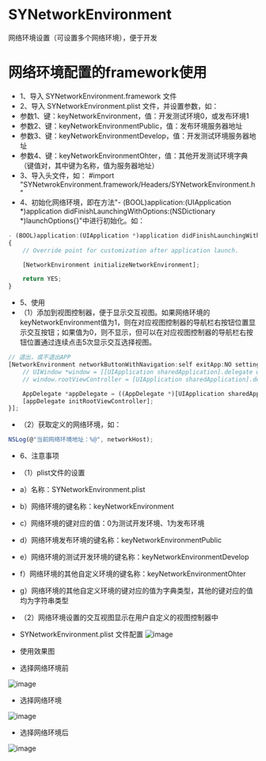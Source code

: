 # SYNetworkEnvironment
网络环境设置（可设置多个网络环境），便于开发

# 网络环境配置的framework使用
 * 1、导入 SYNetworkEnvironment.framework 文件
 * 2、导入 SYNetworkEnvironment.plist 文件，并设置参数，如：
  * 参数1、键：keyNetworkEnvironment，值：开发测试环境0，或发布环境1
  * 参数2、键：keyNetworkEnvironmentPublic，值：发布环境服务器地址
  * 参数3、键：keyNetworkEnvironmentDevelop，值：开发测试环境服务器地址
  * 参数4、键：keyNetworkEnvironmentOhter，值：其他开发测试环境字典（键值对，其中键为名称，值为服务器地址）
 * 3、导入头文件，如：
#import "SYNetwrokEnvironment.framework/Headers/SYNetworkEnvironment.h"
 * 4、初始化网络环境，即在方法"- (BOOL)application:(UIApplication *)application didFinishLaunchingWithOptions:(NSDictionary *)launchOptions{}"中进行初始化。如：
~~~javascript
- (BOOL)application:(UIApplication *)application didFinishLaunchingWithOptions:(NSDictionary *)launchOptions
{
    // Override point for customization after application launch.

    [NetworkEnvironment initializeNetworkEnvironment];

    return YES;
}
~~~
 * 5、使用
  * （1）添加到视图控制器，便于显示交互视图。如果网络环境的keyNetworkEnvironment值为1，则在对应视图控制器的导航栏右按钮位置显示交互按钮；如果值为0，则不显示，但可以在对应视图控制器的导航栏右按钮位置通过连续点击5次显示交互选择视图。
~~~javascript
// 退出，或不退出APP
[NetworkEnvironment networkButtonWithNavigation:self exitApp:NO settingComplete:^{
    // UIWindow *window = [[UIApplication sharedApplication].delegate window];
    // window.rootViewController = [UIApplication sharedApplication].delegate

    AppDelegate *appDelegate = ((AppDelegate *)[UIApplication sharedApplication].delegate);
    [appDelegate initRootViewController];
}];
~~~
  * （2）获取定义的网络环境，如：
~~~javascript
NSLog(@"当前网络环境地址：%@", networkHost);
~~~


 * 6、注意事项
  * （1）plist文件的设置
   * a）名称：SYNetworkEnvironment.plist
   * b）网络环境的键名称：keyNetworkEnvironment
   * c）网络环境的键对应的值：0为测试开发环境、1为发布环境
   * d）网络环境发布环境的键名称：keyNetworkEnvironmentPublic
   * e）网络环境的测试开发环境的键名称：keyNetworkEnvironmentDevelop
   * f）网络环境的其他自定义环境的键名称：keyNetworkEnvironmentOhter
   * g）网络环境的其他自定义环境的键对应的值为字典类型，其他的键对应的值均为字符串类型
  * （2）网络环境设置的交互视图显示在用户自定义的视图控制器中
* SYNetworkEnvironment.plist 文件配置
![image](./images/2.png)

 * 使用效果图

 * 选择网络环境前

![image](./images/5-1.png)

 * 选择网络环境

![image](./images/5-2.png)

 * 选择网络环境后

![image](./images/5-3.png)



